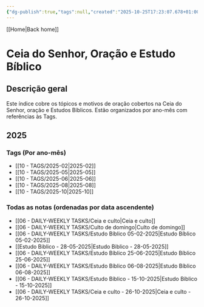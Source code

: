 ```yaml
---
{"dg-publish":true,"tags":null,"created":"2025-10-25T17:23:07.678+01:00","updated":"2025-10-25T17:33:57.554+01:00","dg-note-icon":"signpost","noteIcon":"signpost","dgPassFrontmatter":true,"permalink":"/07-indexes/ceia-do-senhor-oracao-e-estudo-biblico/"}
---
```


[[Home\|Back home]]
# Ceia do Senhor, Oração e Estudo Bíblico

## Descrição geral
Este índice cobre os tópicos e motivos de oração cobertos na Ceia do Senhor, oração e Estudos Bíblicos.
Estão organizados por ano-mês com referências às Tags.

## 2025
### Tags (Por ano-mês)
- [[10 - TAGS/2025-02\|2025-02]]
- [[10 - TAGS/2025-05\|2025-05]]
- [[10 - TAGS/2025-06\|2025-06]]
- [[10 - TAGS/2025-08\|2025-08]]
- [[10 - TAGS/2025-10\|2025-10]]
### Todas as notas (ordenadas por data ascendente)
- [[06 - DAILY-WEEKLY TASKS/Ceia e culto\|Ceia e culto]]
- [[06 - DAILY-WEEKLY TASKS/Culto de domingo\|Culto de domingo]]
- [[06 - DAILY-WEEKLY TASKS/Estudo Bíblico 05-02-2025\|Estudo Bíblico 05-02-2025]]
- [[Estudo Biblico - 28-05-2025\|Estudo Biblico - 28-05-2025]]
- [[06 - DAILY-WEEKLY TASKS/Estudo Bíblico 25-06-2025\|Estudo Bíblico 25-06-2025]]
- [[06 - DAILY-WEEKLY TASKS/Estudo Bíblico 06-08-2025\|Estudo Bíblico 06-08-2025]]
- [[06 - DAILY-WEEKLY TASKS/Estudo Bíblico - 15-10-2025\|Estudo Bíblico - 15-10-2025]]
- [[06 - DAILY-WEEKLY TASKS/Ceia e culto - 26-10-2025\|Ceia e culto - 26-10-2025]]